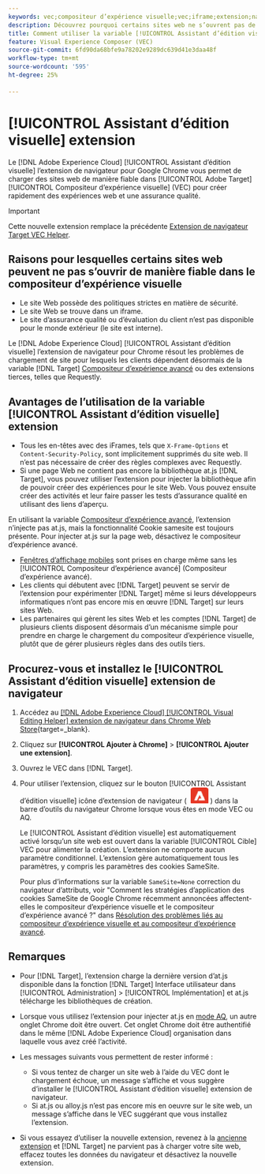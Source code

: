 ```yaml
---
keywords: vec;compositeur d’expérience visuelle;vec;iframe;extension;navigateur
description: Découvrez pourquoi certains sites web ne s’ouvrent pas de manière fiable dans le [!UICONTROL Compositeur d’expérience visuelle] (VEC). Le [!UICONTROL Assistant d’édition visuelle] l’extension de navigateur vous permet de charger des sites web de manière fiable dans VEC.
title: Comment utiliser la variable [!UICONTROL Assistant d’édition visuelle] Extension ?
feature: Visual Experience Composer (VEC)
source-git-commit: 6fd90da68bfe9a78202e9289dc639d41e3daa48f
workflow-type: tm+mt
source-wordcount: '595'
ht-degree: 25%

---
```


# [!UICONTROL Assistant d’édition visuelle] extension

Le [!DNL Adobe Experience Cloud] [!UICONTROL Assistant d’édition visuelle] l’extension de navigateur pour Google Chrome vous permet de charger des sites web de manière fiable dans [!UICONTROL Adobe Target] [!UICONTROL Compositeur d’expérience visuelle] (VEC) pour créer rapidement des expériences web et une assurance qualité.

>[!IMPORTANT]
>
>Cette nouvelle extension remplace la précédente [Extension de navigateur Target VEC Helper](/help/main/c-experiences/c-visual-experience-composer/r-troubleshoot-composer/vec-helper-browser-extension.md).

## Raisons pour lesquelles certains sites web peuvent ne pas s’ouvrir de manière fiable dans le compositeur d’expérience visuelle

* Le site Web possède des politiques strictes en matière de sécurité.
* Le site Web se trouve dans un iframe.
* Le site d’assurance qualité ou d’évaluation du client n’est pas disponible pour le monde extérieur (le site est interne).

Le [!DNL Adobe Experience Cloud] [!UICONTROL Assistant d’édition visuelle] l’extension de navigateur pour Chrome résout les problèmes de chargement de site pour lesquels les clients dépendent désormais de la variable [!DNL Target] [Compositeur d’expérience avancé](/help/main/administrating-target/visual-experience-composer-set-up.md#eec) ou des extensions tierces, telles que Requestly.

## Avantages de l’utilisation de la variable [!UICONTROL Assistant d’édition visuelle] extension

* Tous les en-têtes avec des iFrames, tels que `X-Frame-Options` et `Content-Security-Policy`, sont implicitement supprimés du site web. Il n’est pas nécessaire de créer des règles complexes avec Requestly.
* Si une page Web ne contient pas encore la bibliothèque at.js [!DNL Target], vous pouvez utiliser l’extension pour injecter la bibliothèque afin de pouvoir créer des expériences pour le site Web. Vous pouvez ensuite créer des activités et leur faire passer les tests d’assurance qualité en utilisant des liens d’aperçu.

En utilisant la variable [Compositeur d’expérience avancé](/help/main/administrating-target/visual-experience-composer-set-up.md#eec), l’extension n’injecte pas at.js, mais la fonctionnalité Cookie samesite est toujours présente. Pour injecter at.js sur la page web, désactivez le compositeur d’expérience avancé.

* [Fenêtres d’affichage mobiles](/help/main/c-experiences/c-visual-experience-composer/mobile-viewports.md) sont prises en charge même sans les [!UICONTROL Compositeur d’expérience avancé] (Compositeur d’expérience avancé).
* Les clients qui débutent avec [!DNL Target] peuvent se servir de l’extension pour expérimenter [!DNL Target] même si leurs développeurs informatiques n’ont pas encore mis en œuvre [!DNL Target] sur leurs sites Web.
* Les partenaires qui gèrent les sites Web et les comptes [!DNL Target] de plusieurs clients disposent désormais d’un mécanisme simple pour prendre en charge le chargement du compositeur d’expérience visuelle, plutôt que de gérer plusieurs règles dans des outils tiers.

## Procurez-vous et installez le [!UICONTROL Assistant d’édition visuelle] extension de navigateur

1. Accédez au [[!DNL Adobe Experience Cloud] [!UICONTROL Visual Editing Helper] extension de navigateur dans Chrome Web Store](https://chrome.google.com/webstore/detail/adobe-experience-cloud-vi/kgmjjkfjacffaebgpkpcllakjifppnca){target=_blank}.
1. Cliquez sur **[!UICONTROL Ajouter à Chrome]** > **[!UICONTROL Ajouter une extension]**.
1. Ouvrez le VEC dans [!DNL Target].
1. Pour utiliser l’extension, cliquez sur le bouton [!UICONTROL Assistant d’édition visuelle] icône d’extension de navigateur ( ![Icône de l’extension d’édition visuelle](/help/main/c-experiences/c-visual-experience-composer/r-troubleshoot-composer/assets/visual-editing-helper.png) ) dans la barre d’outils du navigateur Chrome lorsque vous êtes en mode VEC ou AQ.

   Le [!UICONTROL Assistant d’édition visuelle] est automatiquement activé lorsqu’un site web est ouvert dans la variable [!UICONTROL Cible] VEC pour alimenter la création. L’extension ne comporte aucun paramètre conditionnel. L’extension gère automatiquement tous les paramètres, y compris les paramètres des cookies SameSite.

   Pour plus d’informations sur la variable `SameSite=None` correction du navigateur d’attributs, voir &quot;Comment les stratégies d’application des cookies SameSite de Google Chrome récemment annoncées affectent-elles le compositeur d’expérience visuelle et le compositeur d’expérience avancé ?&quot; dans [Résolution des problèmes liés au compositeur d’expérience visuelle et au compositeur d’expérience avancé](/help/main/c-experiences/c-visual-experience-composer/r-troubleshoot-composer/issues-related-to-the-visual-experience-composer-vec-and-enhanced-experience-composer-eec.md).

## Remarques

* Pour [!DNL Target], l’extension charge la dernière version d’at.js disponible dans la fonction [!DNL Target] Interface utilisateur dans [!UICONTROL Administration] > [!UICONTROL Implémentation] et at.js télécharge les bibliothèques de création.
* Lorsque vous utilisez l’extension pour injecter at.js en [mode AQ](/help/main/c-activities/c-activity-qa/activity-qa.md), un autre onglet Chrome doit être ouvert. Cet onglet Chrome doit être authentifié dans le même [!DNL Adobe Experience Cloud] organisation dans laquelle vous avez créé l’activité.
* Les messages suivants vous permettent de rester informé :

   * Si vous tentez de charger un site web à l’aide du VEC dont le chargement échoue, un message s’affiche et vous suggère d’installer le [!UICONTROL Assistant d’édition visuelle] extension de navigateur.
   * Si at.js ou alloy.js n’est pas encore mis en oeuvre sur le site web, un message s’affiche dans le VEC suggérant que vous installez l’extension.
* Si vous essayez d’utiliser la nouvelle extension, revenez à la [ancienne extension](/help/main/c-experiences/c-visual-experience-composer/r-troubleshoot-composer/vec-helper-browser-extension.md) et [!DNL Target] ne parvient pas à charger votre site web, effacez toutes les données du navigateur et désactivez la nouvelle extension.




